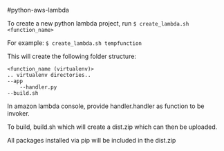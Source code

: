 #python-aws-lambda

To create a new python lambda project, run
    `$ create_lambda.sh <function_name>`

For example:
    `$ create_lambda.sh tempfunction`

This will create the following folder structure:

    <function_name (virtualenv)>
    .. virtualenv directories..
    --app
        --handler.py
    --build.sh

In amazon lambda console, provide handler.handler as function to be invoker.

To build, build.sh which will create a dist.zip which can then be uploaded.

All packages installed via pip will be included in the dist.zip
